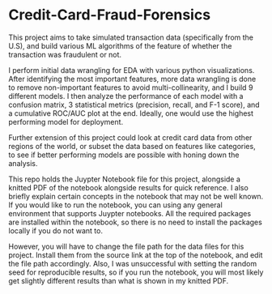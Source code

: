 # Credit-Card-Fraud-Forensics
This project aims to take simulated transaction data (specifically from the U.S), and build various ML algorithms of the feature of whether the transaction was fraudulent or not.

I perform initial data wrangling for EDA with various python visualizations. After identifying the most important features, more data wrangling is done to remove
non-important features to avoid multi-collinearity, and I build 9 different models. I then analyze the performance of each model with a confusion matrix, 3 statistical metrics (precision, recall, and F-1 score), and a cumulative ROC/AUC plot at the end. Ideally, one would use the highest performing model for deployment. 

Further extension of this project could look at credit card data from other regions of the world, or subset the data based on features like categories, to see if better performing models are possible with honing down the analysis.

This repo holds the Juypter Notebook file for this project, alongside a knitted PDF of the notebook alongside results for quick reference. I also briefly explain certain concepts in the notebook that may not be well known.
If you would like to run the notebook, you can using any general environment that supports Juypter notebooks. All the required packages are installed within the notebook, so there is no need to install the packages locally if you do not want to. 

However, you will have to change the file path for the data files for this project. Install them from the source link at the top of the notebook, and edit the file path accordingly. Also, I was unsuccessful with setting the random seed for reproducible results, so if you run the notebook, you will most likely get slightly different results than what is shown in my knitted PDF.
